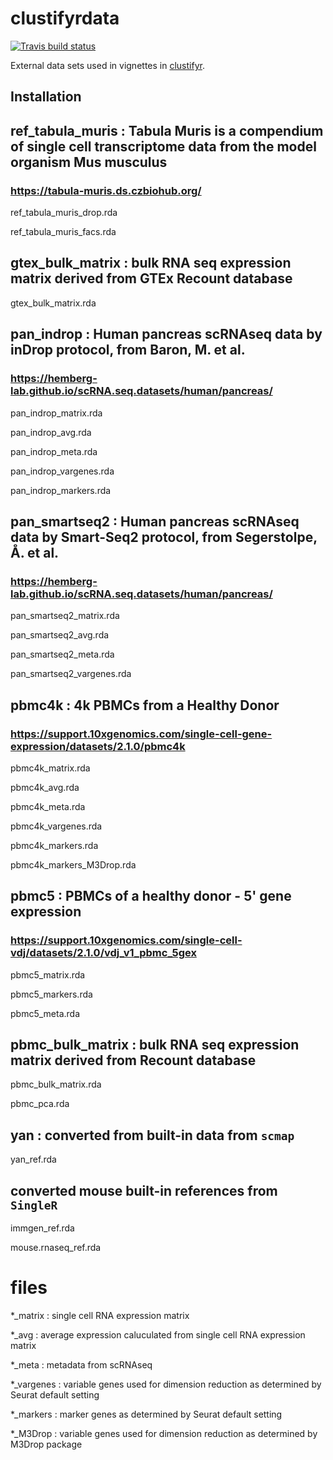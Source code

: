# clustifyrdata

<!-- badges: start -->
  [![Travis build status](https://travis-ci.org/rnabioco/clustifyrdata.svg?branch=master)](https://travis-ci.org/rnabioco/clustifyrdata)
<!-- badges: end -->


External data sets used in vignettes in [clustifyr](https://github.com/rnabioco/clustifyr).

## Installation

## ref_tabula_muris : Tabula Muris is a compendium of single cell transcriptome data from the model organism Mus musculus
### https://tabula-muris.ds.czbiohub.org/
ref_tabula_muris_drop.rda

ref_tabula_muris_facs.rda

## gtex_bulk_matrix : bulk RNA seq expression matrix derived from GTEx Recount database
gtex_bulk_matrix.rda

## pan_indrop : Human pancreas scRNAseq data by inDrop protocol, from Baron, M. et al.
### https://hemberg-lab.github.io/scRNA.seq.datasets/human/pancreas/
pan_indrop_matrix.rda

pan_indrop_avg.rda

pan_indrop_meta.rda

pan_indrop_vargenes.rda

pan_indrop_markers.rda

## pan_smartseq2 : Human pancreas scRNAseq data by Smart-Seq2 protocol, from Segerstolpe, Å. et al.
### https://hemberg-lab.github.io/scRNA.seq.datasets/human/pancreas/
pan_smartseq2_matrix.rda

pan_smartseq2_avg.rda

pan_smartseq2_meta.rda

pan_smartseq2_vargenes.rda

## pbmc4k : 4k PBMCs from a Healthy Donor
### https://support.10xgenomics.com/single-cell-gene-expression/datasets/2.1.0/pbmc4k
pbmc4k_matrix.rda

pbmc4k_avg.rda

pbmc4k_meta.rda

pbmc4k_vargenes.rda

pbmc4k_markers.rda

pbmc4k_markers_M3Drop.rda

## pbmc5 : PBMCs of a healthy donor - 5' gene expression
### https://support.10xgenomics.com/single-cell-vdj/datasets/2.1.0/vdj_v1_pbmc_5gex
pbmc5_matrix.rda

pbmc5_markers.rda

pbmc5_meta.rda

## pbmc_bulk_matrix : bulk RNA seq expression matrix derived from Recount database
pbmc_bulk_matrix.rda

pbmc_pca.rda

## yan : converted from built-in data from `scmap`
yan_ref.rda

## converted mouse built-in references from `SingleR`
immgen_ref.rda

mouse.rnaseq_ref.rda

# files
*_matrix : single cell RNA expression matrix

*_avg : average expression caluculated from single cell RNA expression matrix

*_meta : metadata from scRNAseq

*_vargenes : variable genes used for dimension reduction as determined by Seurat default setting

*_markers : marker genes as determined by Seurat default setting

*_M3Drop : variable genes used for dimension reduction as determined by M3Drop package

